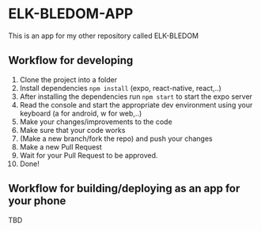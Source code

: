 # ELK-BLEDOM-APP
This is an app for my other repository called ELK-BLEDOM


## Workflow for developing
1. Clone the project into a folder
2. Install dependencies `npm install` (expo, react-native, react,..)
3. After installing the dependencies run `npm start` to start the expo server
4. Read the console and start the appropriate dev environment using your keyboard (a for android, w for web,..)
5. Make your changes/improvements to the code
6. Make sure that your code works
7. (Make a new branch/fork the repo) and push your changes
8. Make a new Pull Request
9. Wait for your Pull Request to be approved.
10. Done!

## Workflow for building/deploying as an app for your phone
TBD
